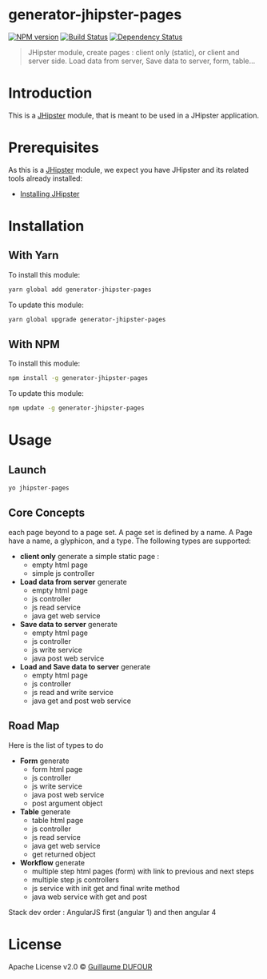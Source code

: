 # generator-jhipster-pages
[![NPM version][npm-image]][npm-url] [![Build Status][travis-image]][travis-url] [![Dependency Status][daviddm-image]][daviddm-url]
> JHipster module, create pages : client only (static), or client and server side. Load data from server, Save data to server, form, table...

# Introduction

This is a [JHipster](http://jhipster.github.io/) module, that is meant to be used in a JHipster application.

# Prerequisites

As this is a [JHipster](http://jhipster.github.io/) module, we expect you have JHipster and its related tools already installed:

- [Installing JHipster](https://jhipster.github.io/installation.html)

# Installation

## With Yarn

To install this module:

```bash
yarn global add generator-jhipster-pages
```

To update this module:

```bash
yarn global upgrade generator-jhipster-pages
```

## With NPM

To install this module:

```bash
npm install -g generator-jhipster-pages
```

To update this module:

```bash
npm update -g generator-jhipster-pages
```

# Usage

## Launch

```bash
yo jhipster-pages
```

## Core Concepts

each page beyond to a page set. A page set is defined by a name.
A Page have a name, a glyphicon, and a type.
The following types are supported:

- **client only** generate a simple static page :
    - empty html page
    - simple js controller
- **Load data from server** generate
    - empty html page
    - js controller
    - js read service
    - java get web service
- **Save data to server** generate
    - empty html page
    - js controller
    - js write service
    - java post web service
- **Load and Save data to server** generate
   - empty html page
   - js controller
   - js read and write service
   - java get and post web service

## Road Map

Here is the list of types to do

- **Form** generate 
   - form html page
   - js controller
   - js write service
   - java post web service
   - post argument object
- **Table** generate
   - table html page
   - js controller
   - js read service
   - java get web service
   - get returned object
- **Workflow** generate
    - multiple step html pages (form) with link to previous and next steps
    - multiple step js controllers
    - js service with init get and final write method
    - java web service with get and post
    
Stack dev order : AngularJS first (angular 1) and then angular 4


# License

Apache License v2.0 © [Guillaume DUFOUR]()


[npm-image]: https://img.shields.io/npm/v/generator-jhipster-pages.svg
[npm-url]: https://npmjs.org/package/generator-jhipster-pages
[travis-image]: https://travis-ci.org/Dufgui/generator-jhipster-pages.svg?branch=master
[travis-url]: https://travis-ci.org/Dufgui/generator-jhipster-pages
[daviddm-image]: https://david-dm.org/Dufgui/generator-jhipster-pages.svg?theme=shields.io
[daviddm-url]: https://david-dm.org/Dufgui/generator-jhipster-pages
